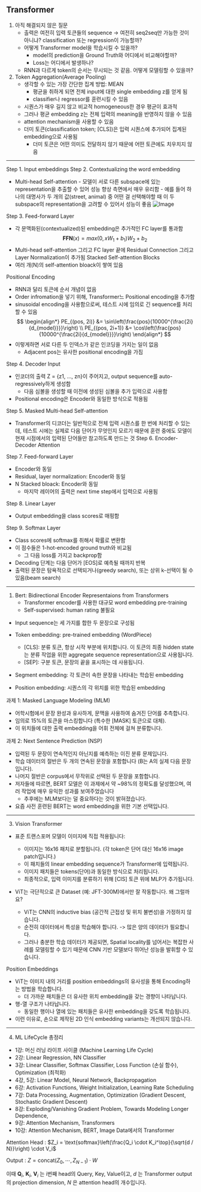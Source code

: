 ## Transformer

1. 아직 해결되지 않은 질문
   - 출력은 여전히 입력 토큰들의 sequence -> 여전히 seq2seq만 가능한 것이 아니냐? classification 또는 regression이 가능할까?
   - 어떻게 Transformer model을 학습시킬 수 있을까?
     - model의 prediction을 Ground Truth와 어디에서 비교해야할까?
     - Loss는 어디에서 발생하나?
   - RNN과 다르게 token의 순서는 무시되는 것 같음. 어떻게 모델링할 수 있을까?
2. Token Aggregation(Average Pooling)
   - 생각할 수 있는 가장 간단한 집계 방법: MEAN
     - 평균을 취하게 되면 전체 input에 대한 single embedding z를 얻게 됨
     - classifier나 regressor를 훈련시킬 수 있음
   - 시퀀스가 매우 길지 않고 비교적 homogeneous한 경우 평균이 효과적
   - 그러나 평균 embedding z는 전체 입력의 meaning을 반영하지 않을 수 있음
   - attention mechanism을 사용할 수 있음
   - 더미 토큰(classification token; [CLS])은 입력 시퀀스에 추가되어 집계된 embedding으로 사용됨
     - 더미 토큰은 어떤 의미도 전달하지 않기 때문에 어떤 토큰에도 치우치지 않음

---

Step 1. Input embeddings
Step 2. Contextualizing the word embedding

- Multi-head Self-attention - 모델이 서로 다른 subspace에 있는 representation을 추출할 수 있어 성능 향상 측면에서 매우 유리함 - 예를 들어 하나의 대명사가 두 개의 값(street, animal) 중 어떤 걸 선택해야할 때 이 두 subspace의 representation을 고려할 수 있어서 성능이 좋음
  ![Image](https://i.imgur.com/La6bt6V.png)

Step 3. Feed-forward Layer

- 각 문맥화된(contextualized)된 embedding은 추가적인 FC layer를 통과함
  $$
  \mathbf{FFN}(x) = max(0, xW_1+b_1)W_2 +b_2
  $$
- Multi-head self-attention 그리고 FC layer 끝에 Residual Connection 그리고 Layer Normalization이 추가됨
  Stacked Self-attention Blocks
- 여러 개(N)의 self-attention bloack이 쌓여 있음

Positional Encoding

- RNN과 달리 토큰에 순서 개념이 없음
- Order infromation을 넣기 위해, Transformer느 Positional encoding을 추가함
- sinusoidal encoding을 사용함으로써, 테스트 시에 임의로 긴 sequence를 처리할 수 있음
  $$
  \begin{align*}
  PE_{(pos, 2i)} &= \sin\left(\frac{pos}{10000^{\frac{2i}{d_{model}}}}\right) \\
  PE_{(pos, 2i+1)} &= \cos\left(\frac{pos}{10000^{\frac{2i}{d_{model}}}}\right)
  \end{align*}
  $$
- 이렇게하면 서로 다른 두 인덱스가 같은 인코딩을 가지는 일이 없음
  - Adjacent pos는 유사한 positional encoding을 가짐

Step 4. Decoder Input

- 인코더의 출력 Z = {z1, ..., zn}이 주어지고, output sequence를 auto-regressively하게 생성함
  - 다음 심볼을 생성할 때 이전에 생성된 심볼을 추가 입력으로 사용함
- Positional encoding은 Encoder와 동일한 방식으로 적용됨

Step 5. Masked Multi-head Self-attention

- Transformer의 디코더는 일반적으로 전체 입력 시퀀스를 한 번에 처리할 수 있는데, 테스트 시에는 실제로 다음 단어가 무엇인지 모르기 때문에 훈련 중에도 모델이 현재 시점에서의 입력된 단어들만 참고하도록 만드는 것
  Step 6. Encoder-Decoder Attention

Step 7. Feed-forward Layer

- Encoder와 동일
- Residual, layer normalization: Encoder와 동일
- N Stacked bloack: Encoder와 동일
  - 마지막 레이어의 출력은 next time step에서 입력으로 사용됨

Step 8. Linear Layer

- Output embedding을 class scores로 매핑함

Step 9. Softmax Layer

- Class scores에 softmax를 취해서 확률로 변환함
- 이 점수들은 1-hot-encoded ground truth와 비교됨
  - 그 다음 loss를 가지고 backprop함
- Decoding 단계는 다음 단어가 [EOS]로 예측될 때까지 반복
- 출력된 문장은 탐욕적으로 선택되거나(greedy search), 또는 상위 k-선택이 될 수 있음(beam search)

---

1. Bert: Bidirectional Encoder Representaions from Transformers
   - Transformer encoder를 사용한 대규모 word embedding pre-training
   - Self-supervised: human rating 불필요

- Input sequence는 세 가지를 합한 두 문장으로 구성됨

- Token embedding: pre-trained embedding (WordPiece)
  - [CLS]: 분류 토큰, 항상 시작 부분에 위치합니다. 이 토큰의 최종 hidden state는 분류 작업을 위한 aggregate sequence representation으로 사용됩니다.
  - [SEP]: 구분 토큰, 문장의 끝을 표시하는 데 사용됩니다.
- Segment embedding: 각 토큰이 속한 문장을 나타내는 학습된 embedding
- Position embedding: 시퀀스의 각 위치를 위한 학습된 embedding

과제 1: Masked Language Modeling (MLM)

- 어학시험에서 문장 완성과 유사하게, 문맥을 사용하여 숨겨진 단어를 추측합니다.
- 임의로 15%의 토큰을 마스킹합니다 (특수한 [MASK] 토큰으로 대체).
- 이 위치들에 대한 출력 embedding을 어휘 전체에 걸쳐 분류합니다.

과제 2: Next Sentence Prediction (NSP)

- 입력된 두 문장이 연속적인지 아닌지를 예측하는 이진 분류 문제입니다.
- 학습 데이터의 절반은 두 개의 연속된 문장을 포함합니다 (B는 A의 실제 다음 문장입니다).
- 나머지 절반은 corpus에서 무작위로 선택된 두 문장을 포함합니다.
- 저자들에 따르면, BERT 모델은 이 과제에서 약 ~98%의 정확도를 달성했으며, 여러 작업에 매우
  유익한 성과를 보여주었습니다
  - 추후에는 MLM보다는 덜 중요하다는 것이 밝혀졌습니다.
- 요즘 사전 훈련된 BERT는 word embedding을 위한 기본 선택입니다.

---

3. Vision Transformer

- 표준 트랜스포머 모델이 이미지에 직접 적용됩니다:

  - 이미지는 16x16 패치로 분할됩니다. (각 token은 단어 대신 16x16 image patch입니다.)
  - 이 패치들의 linear embedding sequence가 Transformer에 입력됩니다.
  - 이미지 패치들은 tokens(단어)과 동일한 방식으로 처리됩니다.
  - 최종적으로, 입력 이미지를 분류하기 위해 [CIS] 토큰 위에 MLP가 추가됩니다.

- ViT는 극단적으로 큰 Dataset (예: JFT-300M)에서만 잘
  작동합니다. 왜 그럴까요?
  - ViT는 CNN의 inductive bias (공간적 근접성 및 위치
    불변성)을 가정하지 않습니다.
  - 순전히 데이터에서 특성을 학습해야 합니다. -> 많은
    양의 데이터가 필요합니다.
  - 그러나 충분한 학습 데이터가 제공되면, Spatial
    locality를 넘어서는 복잡한 사례를 모델링할 수 있기
    때문에 CNN 기반 모델보다 뛰어난 성능을 발휘할 수
    있습니다.

Position Embeddings

- ViT는 이미지 내의 거리를 position embeddings의
  유사성을 통해 Encoding하는 방법을 학습합니다.
  - 더 가까운 패치들은 더 유사한 위치
    embedding을 갖는 경향이 나타납니다.
- 행-열 구조가 나타납니다.
  - 동일한 행이나 열에 있는 패치들은 유사한
    embedding을 갖도록 학습됩니다.
- 이런 이유로, 손으로 제작된 2D 인식 embedding
  variants는 개선되지 않습니다.

---

4. ML LifeCycle 총정리

- 1강: 머신 러닝 라이프 사이클 (Machine Learning Life Cycle)
- 2강: Linear Regression, NN Classifier
- 3강: Linear Classifier, Softmax Classifier, Loss Function (손실 함수), Optimization (최적화)
- 4강, 5강: Linear Model, Neural Network, Backpropagation
- 6강: Activation Functions, Weight Initialization, Learning Rate Scheduling
- 7강: Data Processing, Augmentation, Optimization (Gradient Descent, Stochastic
  Gradient Descent)
- 8강: Exploding/Vanishing Gradient Problem, Towards Modeling Longer Dependence,
- 9강: Attention Mechanism, Transformers
- 10강: Attention Mechanism, BERT, Image Data에서의 Transformer

Attention Head : $Z_i = \text{softmax}\left(\frac{Q_i \cdot K_i^\top}{\sqrt{d / N}}\right) \cdot V_i$

Output : $Z = \text{concat}(Z_0, \cdots, Z_{N-1}) \cdot W$

이때 $\textbf{Q}_{i}$, $\textbf{K}_{i}$, $\textbf{V}_{i}$ 는 i번째 head의 Query, Key, Value이고, $d$ 는 Transformer output의 projection dimension, $N$ 은 attention head의 개수입니다.
